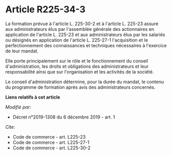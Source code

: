 # Article R225-34-3

La formation prévue à l'article L. 225-30-2 et à l'article L. 225-23 assure aux administrateurs élus par l'assemblée générale
des actionnaires en application de l'article L. 225-23 et aux administrateurs élus par les salariés ou désignés en
application de l'article L. 225-27-1 l'acquisition et le perfectionnement des connaissances et techniques nécessaires à
l'exercice de leur mandat. 

Elle porte principalement sur le rôle et le fonctionnement du conseil d'administration, les droits et obligations des
administrateurs et leur responsabilité ainsi que sur l'organisation et les activités de la société. 

Le conseil d'administration détermine, pour la durée du mandat, le contenu du programme de formation après avis des
administrateurs concernés.

**Liens relatifs à cet article**

_Modifié par_:

  - Décret n°2019-1308 du 6 décembre 2019 - art. 1

_Cite_:

  - Code de commerce - art. L225-23
  - Code de commerce - art. L225-27-1
  - Code de commerce - art. L225-30-2
